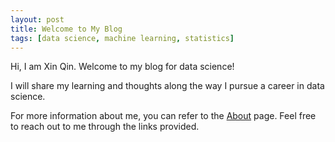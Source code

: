 ```yaml
---
layout: post
title: Welcome to My Blog
tags: [data science, machine learning, statistics]
---
```


Hi, I am Xin Qin. Welcome to my blog for data science!

I will share my learning and thoughts along the way I pursue a career in data science.

For more information about me, you can refer to the [About](https://xinqin-ds.github.io/about/) page. Feel free to reach out to me through the links provided.

